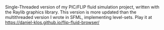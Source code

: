 Single-Threaded version of my PIC/FLIP fluid simulation project, written with the Raylib graphics library. 
This version is more updated than the multithreaded version I wrote in SFML, implementing level-sets.
Play it at https://daniel-klos.github.io/flip-fluid-browser/
